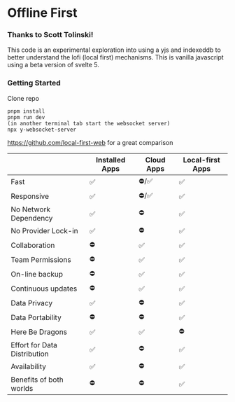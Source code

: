 # Offline First

### Thanks to Scott Tolinski!


This code is an experimental exploration into using a yjs and indexeddb to better understand the lofi (local first) mechanisms. This is vanilla javascript using a beta version of svelte 5.

### Getting Started

Clone repo

```
pnpm install
pnpm run dev
(in another terminal tab start the websocket server)
npx y-websocket-server
```
https://github.com/local-first-web
for a great comparison

| | Installed Apps | Cloud Apps | Local-first Apps |
|---|--------------|------------|------------------|
|Fast | ✅ | ⛔️/✅ | ✅ |
|Responsive | ✅ | ⛔️/✅ | ✅ |
|No Network Dependency | ✅ | ⛔️ | ✅ |
|No Provider Lock-in | ✅ | ⛔️ | ✅ |
|Collaboration| ⛔️ | ✅ | ✅ |
|Team Permissions | ⛔️ | ✅ | ✅ |
|On-line backup| ⛔️ | ✅ | ✅ |
|Continuous updates| ⛔️ | ✅ | ✅ |
|Data Privacy | ✅ | ⛔️ | ✅ |
|Data Portability | ⛔️ | ⛔️ | ✅ |
|Here Be Dragons | ✅ | ✅ | ⛔️ |
|Effort for Data Distribution | ✅ | ⛔️ | ✅ |
|Availability | ✅ | ⛔️ | ✅ |
|Benefits of both worlds | ⛔️ | ⛔️ | ✅ |










